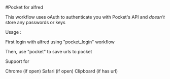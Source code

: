 #Pocket for alfred

This workflow uses oAuth to authenticate you with Pocket's API and _doesn't_ store any passwords or keys

Usage :

First login with alfred using "pocket_login" workflow

Then, use "pocket" to save urls to pocket

Support for

Chrome (if open)
Safari (if open)
Clipboard (if has url)